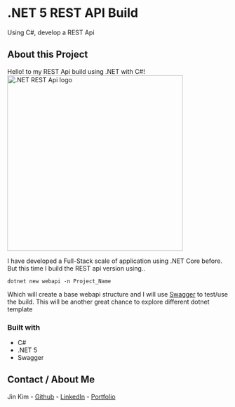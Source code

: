 # .NET 5 REST API Build

Using C#, develop a REST Api

## About this Project

Hello! to my REST Api build using .NET with C#!
<br/>
<img src="https://miro.medium.com/max/1200/1*LJsJxHgRQeuGvBgTacBWag.png" alt=".NET REST Api logo" width="400"/>

I have developed a Full-Stack scale of application using .NET Core before. But this time I build the REST api version using..
```
dotnet new webapi -n Project_Name
```
Which will create a base webapi structure and I will use <a href="https://swagger.io/">Swagger</a> to test/use the build.
This will be another great chance to explore different dotnet template

### Built with
* C#
* .NET 5
* Swagger

## Contact / About Me
Jin Kim - [Github](https://github.com/kimjin-012) - [LinkedIn](https://www.linkedin.com/in/jin-kim-code/) - [Portfolio](http://jinkim.tech/)
